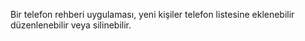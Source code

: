 Bir telefon rehberi uygulaması, yeni kişiler telefon listesine eklenebilir düzenlenebilir veya silinebilir.
